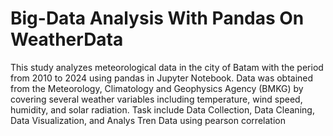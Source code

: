# Big-Data Analysis With Pandas On WeatherData

This study analyzes meteorological data in the city of Batam with the period from 2010 to 2024 using pandas in Jupyter Notebook. Data was obtained from the Meteorology, Climatology and Geophysics  Agency (BMKG) by covering several weather variables including temperature, wind speed, humidity, and solar radiation. Task include Data Collection, Data Cleaning, Data Visualization, and Analys Tren Data using pearson correlation
